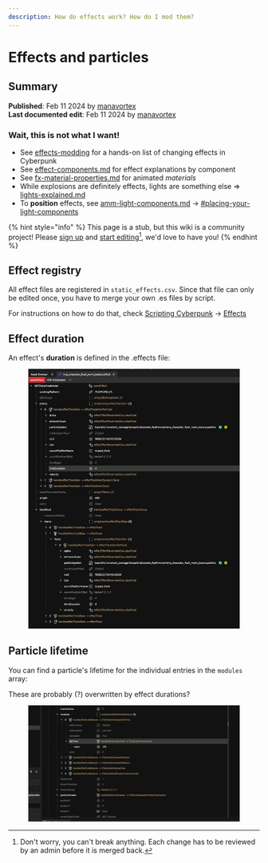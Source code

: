 ```yaml
---
description: How do effects work? How do I mod them?
---
```


# Effects and particles

## Summary

**Published**: Feb 11 2024 by [manavortex](https://app.gitbook.com/u/NfZBoxGegfUqB33J9HXuCs6PVaC3 "mention")\
**Last documented edit**: Feb 11 2024 by [manavortex](https://app.gitbook.com/u/NfZBoxGegfUqB33J9HXuCs6PVaC3 "mention")

### Wait, this is not what I want!

* See [effects-modding](../../modding-guides/everything-else/effects-modding/ "mention") for a hands-on list of changing effects in Cyberpunk
* See [effect-components.md](components/documented-components/effect-components.md "mention") for effect explanations by component
* See [fx-material-properties.md](../materials/configuring-materials/fx-material-properties.md "mention") for animated _materials_
* While explosions are definitely effects, lights are something else => [lights-explained.md](lights-explained.md "mention")
* To **position** effects, see [amm-light-components.md](../../modding-guides/everything-else/custom-props/amm-light-components.md "mention") -> [#placing-your-light-components](../../modding-guides/everything-else/custom-props/amm-light-components.md#placing-your-light-components "mention")

{% hint style="info" %}
This page is a stub, but this wiki is a community project! Please [sign up](https://app.gitbook.com/invite/-MP5ijqI11FeeX7c8-N8/H70HZBOeUulIpkQnBLK7) and [start editing](#user-content-fn-1)[^1], we'd love to have you!
{% endhint %}

## Effect registry

All effect files are registered in `static_effects.csv`.  Since that file can only be edited once, you have to merge your own .es files by script.

For instructions on how to do that, check [Scripting Cyberpunk](https://app.gitbook.com/o/-MP5ijqI11FeeX7c8-N8/s/fwsaoju1TBAUvMpI6NIw/ "mention") -> [Effects](https://app.gitbook.com/s/fwsaoju1TBAUvMpI6NIw/how-do-i/effects "mention")

## Effect duration

An effect's **duration** is defined in the .effects file:

<figure><img src="../../.gitbook/assets/effect_duration.png" alt=""><figcaption></figcaption></figure>

## Particle lifetime

You can find a particle's lifetime for the individual entries in the `modules` array:

These are probably (?) overwritten by effect durations?

<figure><img src="../../.gitbook/assets/particle_durations.png" alt=""><figcaption></figcaption></figure>

[^1]: Don't worry, you can't break anything. Each change has to be reviewed by an admin before it is merged back.

